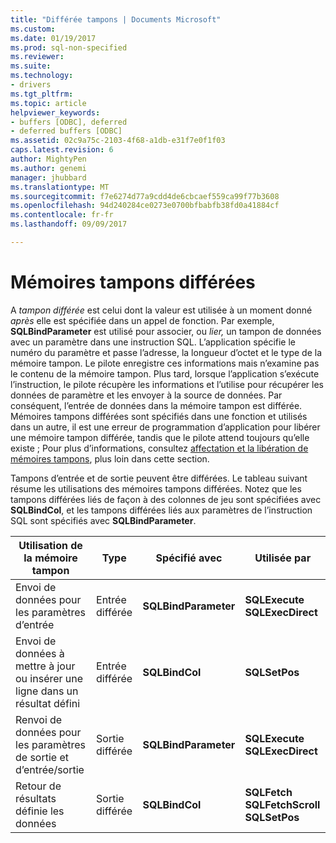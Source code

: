 ```yaml
---
title: "Différée tampons | Documents Microsoft"
ms.custom: 
ms.date: 01/19/2017
ms.prod: sql-non-specified
ms.reviewer: 
ms.suite: 
ms.technology:
- drivers
ms.tgt_pltfrm: 
ms.topic: article
helpviewer_keywords:
- buffers [ODBC], deferred
- deferred buffers [ODBC]
ms.assetid: 02c9a75c-2103-4f68-a1db-e31f7e0f1f03
caps.latest.revision: 6
author: MightyPen
ms.author: genemi
manager: jhubbard
ms.translationtype: MT
ms.sourcegitcommit: f7e6274d77a9cdd4de6cbcaef559ca99f77b3608
ms.openlocfilehash: 94d240284ce0273e0700bfbabfb38fd0a41884cf
ms.contentlocale: fr-fr
ms.lasthandoff: 09/09/2017

---
```

# <a name="deferred-buffers"></a>Mémoires tampons différées
A *tampon différée* est celui dont la valeur est utilisée à un moment donné *après* elle est spécifiée dans un appel de fonction. Par exemple, **SQLBindParameter** est utilisé pour associer, ou *lier,* un tampon de données avec un paramètre dans une instruction SQL. L’application spécifie le numéro du paramètre et passe l’adresse, la longueur d’octet et le type de la mémoire tampon. Le pilote enregistre ces informations mais n’examine pas le contenu de la mémoire tampon. Plus tard, lorsque l’application s’exécute l’instruction, le pilote récupère les informations et l’utilise pour récupérer les données de paramètre et les envoyer à la source de données. Par conséquent, l’entrée de données dans la mémoire tampon est différée. Mémoires tampons différées sont spécifiés dans une fonction et utilisés dans un autre, il est une erreur de programmation d’application pour libérer une mémoire tampon différée, tandis que le pilote attend toujours qu’elle existe ; Pour plus d’informations, consultez [affectation et la libération de mémoires tampons](../../../odbc/reference/develop-app/allocating-and-freeing-buffers.md), plus loin dans cette section.  
  
 Tampons d’entrée et de sortie peuvent être différées. Le tableau suivant résume les utilisations des mémoires tampons différées. Notez que les tampons différées liés de façon à des colonnes de jeu sont spécifiées avec **SQLBindCol**, et les tampons différées liés aux paramètres de l’instruction SQL sont spécifiés avec **SQLBindParameter**.  
  
|Utilisation de la mémoire tampon|Type|Spécifié avec|Utilisée par|  
|----------------|----------|--------------------|-------------|  
|Envoi de données pour les paramètres d’entrée|Entrée différée|**SQLBindParameter**|**SQLExecute**<br /> **SQLExecDirect**|  
|Envoi de données à mettre à jour ou insérer une ligne dans un résultat défini|Entrée différée|**SQLBindCol**|**SQLSetPos**|  
|Renvoi de données pour les paramètres de sortie et d’entrée/sortie|Sortie différée|**SQLBindParameter**|**SQLExecute**<br /> **SQLExecDirect**|  
|Retour de résultats définie les données|Sortie différée|**SQLBindCol**|**SQLFetch**<br /> **SQLFetchScroll SQLSetPos**|
